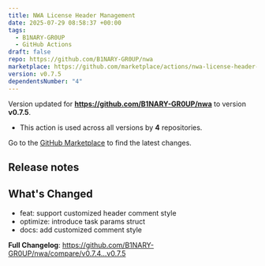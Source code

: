 ```yaml
---
title: NWA License Header Management
date: 2025-07-29 08:58:37 +00:00
tags:
  - B1NARY-GR0UP
  - GitHub Actions
draft: false
repo: https://github.com/B1NARY-GR0UP/nwa
marketplace: https://github.com/marketplace/actions/nwa-license-header-management
version: v0.7.5
dependentsNumber: "4"
---
```



Version updated for **https://github.com/B1NARY-GR0UP/nwa** to version **v0.7.5**.
- This action is used across all versions by **4** repositories.

Go to the [GitHub Marketplace](https://github.com/marketplace/actions/nwa-license-header-management) to find the latest changes.

## Release notes

## What's Changed

- feat: support customized header comment style
- optimize: introduce task params struct
- docs: add customized comment style

**Full Changelog**: https://github.com/B1NARY-GR0UP/nwa/compare/v0.7.4...v0.7.5
